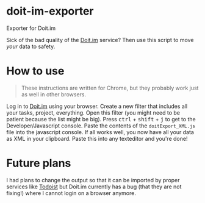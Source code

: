 # doit-im-exporter
Exporter for Doit.im

Sick of the bad quality of the [Doit.im](https://doit.im) service? Then use this script to move *your* data to safety.


# How to use
> These instructions are written for Chrome, but they probably work just as well in other browsers.

Log in to [Doit.im](https://doit.im) using your browser. Create a new filter that includes all your tasks, project, everything. Open this filter (you might need to be patient because the list might be big). Press <kbd>ctrl</kbd> + <kbd>shift</kbd> + <kbd>j</kbd> to get to the Developer/Javascript console. Paste the contents of the `doitExport_XML.js` file into the javascript console. If all works well, you now have all your data as XML in your clipboard. Paste this into any texteditor and you're done!

# Future plans
I had plans to change the output so that it can be imported by proper services like [Todoist](https://todoist.com) but Doit.im currently has a bug (that they are not fixing!) where I cannot login on a browser anymore. 
